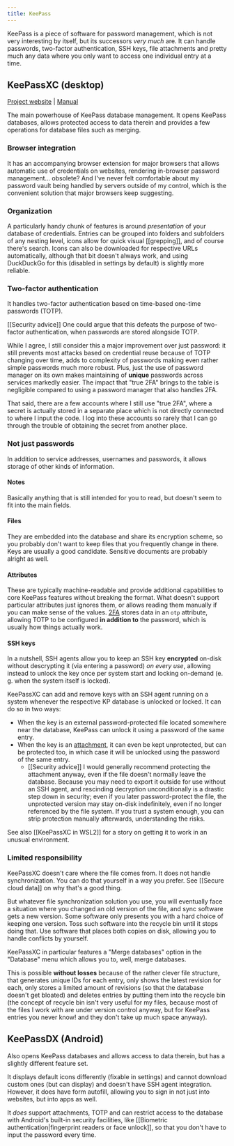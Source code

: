 ```yaml
---
title: KeePass
---
```


KeePass is a piece of software for password management, which is not very interesting by itself, but its successors *very much* are. It can handle passwords, two-factor authentication, SSH keys, file attachments and pretty much any data where you only want to access one individual entry at a time.

## KeePassXC (desktop)

[Project website](https://keepassxc.org/) | [Manual](https://keepassxc.org/docs/KeePassXC_UserGuide.html)

The main powerhouse of KeePass database management. It opens KeePass databases, allows protected access to data therein and provides a few operations for database files such as merging.

### Browser integration

It has an accompanying browser extension for major browsers that allows automatic use of credentials on websites, rendering in-browser password management... obsolete? And I've never felt comfortable about my password vault being handled by servers outside of my control, which is the convenient solution that major browsers keep suggesting.

### Organization

A particularly handy chunk of features is around *presentation* of your database of credentials. Entries can be grouped into folders and subfolders of any nesting level, icons allow for quick visual [[grepping]], and of course there's search. Icons can also be downloaded for respective URLs automatically, although that bit doesn't always work, and using DuckDuckGo for this (disabled in settings by default) is slightly more reliable.

### Two-factor authentication

It handles two-factor authentication based on time-based one-time passwords (TOTP).

[[Security advice]] One could argue that this defeats the purpose of two-factor authentication, when passwords are stored alongside TOTP.

While I agree, I still consider this a major improvement over just password: it still prevents most attacks based on credential reuse because of TOTP changing over time, adds to complexity of passwords making even rather simple passwords much more robust. Plus, just the use of password manager on its own makes maintaining of **unique** passwords across services markedly easier. The impact that "true 2FA" brings to the table is negligible compared to using a password manager that also handles 2FA.

That said, there are a few accounts where I still use "true 2FA", where a secret is actually stored in a separate place which is not directly connected to where I input the code. I log into these accounts so rarely that I can go through the trouble of obtaining the secret from another place.

### Not just passwords

In addition to service addresses, usernames and passwords, it allows storage of other kinds of information.

#### Notes

Basically anything that is still intended for you to read, but doesn't seem to fit into the main fields.

#### Files

They are embedded into the database and share its encryption scheme, so you probably don't want to keep files that you frequently change in there. Keys are usually a good candidate. Sensitive documents are probably alright as well.

#### Attributes

These are typically machine-readable and provide additional capabilities to core KeePass features without breaking the format. What doesn't support particular attributes just ignores them, or allows reading them manually if you can make sense of the values. [2FA](#two-factor-authentication) stores data in an `otp` attribute, allowing TOTP to be configured **in addition to** the password, which is usually how things actually work.

#### SSH keys


In a nutshell, SSH agents allow you to keep an SSH key **encrypted** on-disk without descrypting it (via entering a password) _on every use_, allowing instead to unlock the key once per system start and locking on-demand (e. g. when the system itself is locked).

KeePassXC can add and remove keys with an SSH agent running on a system whenever the respective KP database is unlocked or locked. It can do so in two ways:

* When the key is an external password-protected file located somewhere near the database, KeePass can unlock it using a password of the same entry.
* When the key is an [attachment](#files), it can even be kept unprotected, but can be protected too, in which case it will be unlocked using the password of the same entry.
  * [[Security advice]] I would generally recommend protecting the attachment anyway, even if the file doesn't normally leave the database. Because you may need to export it outside for use without an SSH agent, and rescinding decryption unconditionally is a drastic step down in security; even if you later password-protect the file, the unprotected version may stay on-disk indefinitely, even if no longer referenced by the file system. If you trust a system enough, you can strip protection manually afterwards, understanding the risks.

See also [[KeePassXC in WSL2]] for a story on getting it to work in an unusual environment.

### Limited responsibility

KeePassXC doesn't care where the file comes from. It does not handle synchronization. You can do that yourself in a way you prefer. See [[Secure cloud data]] on why that's a good thing.

But whatever file synchronization solution you use, you will eventually face a situation where you changed an old version of the file, and sync software gets a new version. Some software only presents you with a hard choice of keeping one version. Toss such software into the recycle bin until it stops doing that. Use software that places both copies on disk, allowing you to handle conflicts by yourself.

KeePassXC in particular features a "Merge databases" option in the "Database" menu which allows you to, well, merge databases.

This is possible **without losses** because of the rather clever file structure, that generates unique IDs for each entry, only shows the latest revision for each, only stores a limited amount of revisions (so that the database doesn't get bloated) and deletes entries by putting them into the recycle bin (the concept of recycle bin isn't very useful for my files, because most of the files I work with are under version control anyway, but for KeePass entries you never know! and they don't take up much space anyway).

## KeePassDX (Android)

Also opens KeePass databases and allows access to data therein, but has a slightly different feature set.

It displays default icons differently (fixable in settings) and cannot download custom ones (but can display) and doesn't have SSH agent integration. However, it does have form autofill, allowing you to sign in not just into websites, but into apps as well.

It _does_ support attachments, TOTP and can restrict access to the database with Android's built-in security facilities, like [[Biometric authentication|fingerprint readers or face unlock]], so that you don't have to input the password every time.
